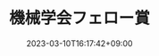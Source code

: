 ---
# Documentation: https://wowchemy.com/docs/managing-content/

title: "機械学会フェロー賞"
summary: ""
authors: ["admin"]
tags:
- RL
- Python
- Stokes flow
categories: []
date: 2023-03-10T16:17:42+09:00

# Optional external URL for project (replaces project detail page).
external_link: "https://www.jsme.or.jp/conference/bioconf22/"

# Featured image
# To use, add an image named `featured.jpg/png` to your page's folder.
# Focal points: Smart, Center, TopLeft, Top, TopRight, Left, Right, BottomLeft, Bottom, BottomRight.
image:
  caption: ""
  focal_point: ""
  preview_only: false

# Custom links (optional).
#   Uncomment and edit lines below to show custom links.
# links:
# - name: Follow
#   url: https://twitter.com
#   icon_pack: fab
#   icon: twitter

url_code: ""
url_pdf: ""
url_slides: ""
url_video: ""

# Slides (optional).
#   Associate this project with Markdown slides.
#   Simply enter your slide deck's filename without extension.
#   E.g. `slides = "example-slides"` references `content/slides/example-slides.md`.
#   Otherwise, set `slides = ""`.
slides: ""
---